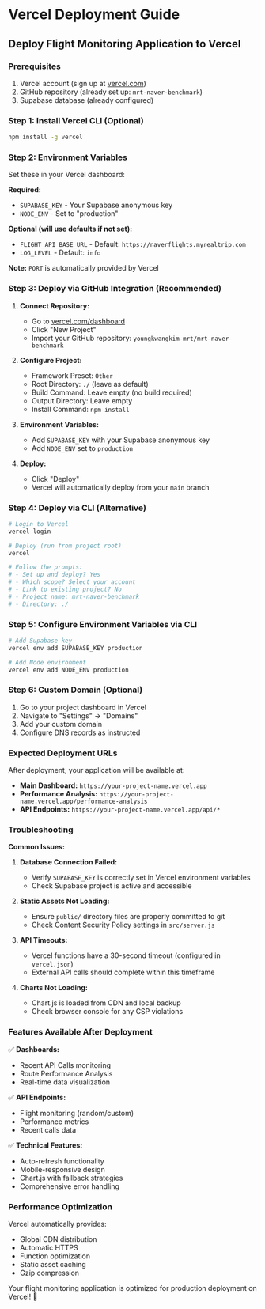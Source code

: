 # Vercel Deployment Guide

## Deploy Flight Monitoring Application to Vercel

### Prerequisites
1. Vercel account (sign up at [vercel.com](https://vercel.com))
2. GitHub repository (already set up: `mrt-naver-benchmark`)
3. Supabase database (already configured)

### Step 1: Install Vercel CLI (Optional)
```bash
npm install -g vercel
```

### Step 2: Environment Variables
Set these in your Vercel dashboard:

**Required:**
- `SUPABASE_KEY` - Your Supabase anonymous key
- `NODE_ENV` - Set to "production"

**Optional (will use defaults if not set):**
- `FLIGHT_API_BASE_URL` - Default: `https://naverflights.myrealtrip.com`
- `LOG_LEVEL` - Default: `info`

**Note:** `PORT` is automatically provided by Vercel

### Step 3: Deploy via GitHub Integration (Recommended)

1. **Connect Repository:**
   - Go to [vercel.com/dashboard](https://vercel.com/dashboard)
   - Click "New Project"
   - Import your GitHub repository: `youngkwangkim-mrt/mrt-naver-benchmark`

2. **Configure Project:**
   - Framework Preset: `Other`
   - Root Directory: `./` (leave as default)
   - Build Command: Leave empty (no build required)
   - Output Directory: Leave empty
   - Install Command: `npm install`

3. **Environment Variables:**
   - Add `SUPABASE_KEY` with your Supabase anonymous key
   - Add `NODE_ENV` set to `production`

4. **Deploy:**
   - Click "Deploy"
   - Vercel will automatically deploy from your `main` branch

### Step 4: Deploy via CLI (Alternative)

```bash
# Login to Vercel
vercel login

# Deploy (run from project root)
vercel

# Follow the prompts:
# - Set up and deploy? Yes
# - Which scope? Select your account
# - Link to existing project? No
# - Project name: mrt-naver-benchmark
# - Directory: ./
```

### Step 5: Configure Environment Variables via CLI

```bash
# Add Supabase key
vercel env add SUPABASE_KEY production

# Add Node environment
vercel env add NODE_ENV production
```

### Step 6: Custom Domain (Optional)

1. Go to your project dashboard in Vercel
2. Navigate to "Settings" → "Domains"
3. Add your custom domain
4. Configure DNS records as instructed

### Expected Deployment URLs

After deployment, your application will be available at:
- **Main Dashboard:** `https://your-project-name.vercel.app`
- **Performance Analysis:** `https://your-project-name.vercel.app/performance-analysis`
- **API Endpoints:** `https://your-project-name.vercel.app/api/*`

### Troubleshooting

**Common Issues:**

1. **Database Connection Failed:**
   - Verify `SUPABASE_KEY` is correctly set in Vercel environment variables
   - Check Supabase project is active and accessible

2. **Static Assets Not Loading:**
   - Ensure `public/` directory files are properly committed to git
   - Check Content Security Policy settings in `src/server.js`

3. **API Timeouts:**
   - Vercel functions have a 30-second timeout (configured in `vercel.json`)
   - External API calls should complete within this timeframe

4. **Charts Not Loading:**
   - Chart.js is loaded from CDN and local backup
   - Check browser console for any CSP violations

### Features Available After Deployment

✅ **Dashboards:**
- Recent API Calls monitoring
- Route Performance Analysis
- Real-time data visualization

✅ **API Endpoints:**
- Flight monitoring (random/custom)
- Performance metrics
- Recent calls data

✅ **Technical Features:**
- Auto-refresh functionality
- Mobile-responsive design
- Chart.js with fallback strategies
- Comprehensive error handling

### Performance Optimization

Vercel automatically provides:
- Global CDN distribution
- Automatic HTTPS
- Function optimization
- Static asset caching
- Gzip compression

Your flight monitoring application is optimized for production deployment on Vercel! 🚀 